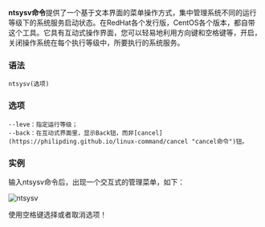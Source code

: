 **ntsysv命令**提供了一个基于文本界面的菜单操作方式，集中管理系统不同的运行等级下的系统服务启动状态。在RedHat各个发行版，CentOS各个版本，都自带这个工具。它具有互动式操作界面，您可以轻易地利用方向键和空格键等，开启，关闭操作系统在每个执行等级中，所要执行的系统服务。

### 语法  

```
ntsysv(选项)
```

### 选项  

```
--leve：指定运行等级；
--back：在互动式界面里，显示Back钮，而非[cancel](https://philipding.github.io/linux-command/cancel "cancel命令")钮。
```

### 实例  

输入ntsysv命令后，出现一个交互式的管理菜单，如下：

![ntsysv](https://philipding.github.io/linux-command/wp-content/uploads/2013/11/ntsysv.jpg)

使用空格键选择或者取消选项！